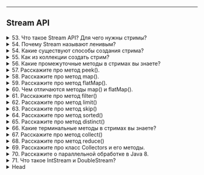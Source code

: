 
---
## Stream API



<details>
        <summary>53.  Что такое Stream API? Для чего нужны стримы?</summary>

## Что такое Stream API? Для чего нужны стримы?

`Stream API` в **Java** – это инструмент для удобной и эффективной обработки коллекций в функциональном стиле.

🔹 **Ключевые особенности**:
* Позволяет **фильтровать**, **сортировать**, **преобразовывать** и **агрегировать** данные.
* Поддерживает **цепочки операций** за счет разделения на промежуточные 
  (_возвращают новый `Stream`_) и терминальные (_возвращают результат_).
* **Не изменяет** исходные коллекции, а создает **новые**.
* Позволяет **использовать многопоточность** (`parallelStream()`).

🎯 **Зачем нужны стримы?**
* ✅ **Упрощают работу с коллекциями** – меньше кода, выше читаемость.
* ✅ **Улучшают производительность** – ленивые вычисления, потоковая обработка.
* ✅ **Делают код декларативным** – "`что делать`", а не "`как делать`".

Стримы делают код **чистым**, **лаконичным** и **эффективным**. 🚀

```text
***** из методички *****
Интерфейс java.util.Stream представляет собой последовательность элементов, над которой можно производить различные операции.
Операции над стримами бывают или промежуточными или терминальными. Терминальные операции возвращают результат определенного типа, а промежуточные операции возвращают тот же стрим. Таким образом вы можете строить цепочки из несколько операций над одним и тем же стримом.
Его задача - упростить работу с наборами данных, в частности, упростить операции фильтрации, сортировки и другие манипуляции с данными.
```
---
</details>




<details>
        <summary>54. Почему Stream называют ленивым?</summary>

## Почему Stream называют ленивым?

`Stream` называют **ленивым**, потому что промежуточные операции (`map()`, `filter()`, `sorted()` и т. д.) 
не выполняются сразу, а **откладываются** до вызова **терминального** метода 
(`forEach()`, `collect()`, `reduce()` и т. д.). Это позволяет Java выполнять операции эффективно, обрабатывая данные только по необходимости.

```text
***** из методички *****
Методы не будут выполняться пока не будет вызван терминальный метод
```
---
</details>



<details>
        <summary>54. Какие существуют способы создания стрима?</summary>

## Какие существуют способы создания стрима?

В **Java Stream API** существует несколько способов создания **стрима**:

🔹 **Базовые способы**:
* **Пустой стрим** → `Stream.empty()`
* **Из коллекции** (`List`, `Set`) → `list.stream()`
* **Из** `Map` → `map.entrySet().stream()`
* **Из массива** → `Arrays.stream(array)`
* **Из заданных элементов** → `Stream.of("1", "2", "3")`

🔹 **Из различных источников**:
* **Из** `BufferedReader` → `reader.lines()` (_поток строк_)
* **Из файловой системы** → `Files.list(path)`, `Files.walk(path)` (_директории/файлы_)
* **Из строки** → `"text".chars()` (`IntStream` _с кодами символов_)

🔹 **Динамическое создание**:
* **Генерация** (`Supplier`) → `Stream.generate(supplier)` (`бесконечный поток`)
* **Итерация** (`UnaryOperator`) → `Stream.iterate(seed, f)` (_последовательность значений_)
* **Диапазоны** (`IntStream`, `LongStream`) → `IntStream.range(1, 10)`, `rangeClosed(1, 10)`
* **Объединение стримов** → `Stream.concat(stream1, stream2)`

**Стрим** можно получить практически **из любого источника данных**. 🚀

```text
***** из методички *****
 Пустой стрим: Stream.empty()
 Стрим из List: list.stream()
 Стрим из Map: map.entrySet().stream()
 Стрим из массива: Arrays.stream(array)
 Стрим из указанных элементов: Stream.of("1", "2", "3")
-Можно получить из BufferedReader при помощи метода lines(), который вернет поток строк из потока символов.
-Из директории на диске при помощи методов Files.list() и Files.walk()
-Можно получить из строки методом chars(), будет IntStream с символами.
-Можно порождать динамически, генерировать при помощи supplier.
-Итерированием какой-то функции
-Можно получить диапазон чисел в виде стрима range и rangeClosed
-Конкатенацией других стримов

```
---
</details>



<details>
        <summary>55. Как из коллекции создать стрим?</summary>

## Как из коллекции создать стрим?

Любая коллекция (`List`, `Set`, `Queue`) поддерживает создание стрима с помощью метода `.stream()`.

📌 Пример:
```java
Collection<String> collection = Arrays.asList("a1", "a2", "a3");
Stream<String> stream = collection.stream();
```
🔹 Дополнительно:
* Параллельный стрим → `collection.parallelStream()` (_для многопоточной обработки_)
* Из `Map` → `map.entrySet().stream()` (_так как `Map` сам по себе **не является** `Collection`_)

```text
***** из методички *****
Collection<String> collection = Arrays.asList("a1", "a2", "a3");
Stream<String> streamFromCollection = collection.stream();
```
---
</details>



<details>
        <summary>56. Какие промежуточные методы в стримах вы знаете?</summary>

## Какие промежуточные методы в стримах вы знаете?

🔹 Основные промежуточные методы:   
✔ `filter(Predicate<T>)` – **фильтрует** элементы по условию.   
✔ `map(Function<T, R>)` – **преобразует** элементы (_например_, `String → Integer`).   
✔ `flatMap(Function<T, Stream<R>>)` – **превращает** элементы в стримы и объединяет их.   
✔ `limit(long n)` – **ограничивает** поток `n` первыми элементами.   
✔ `skip(long n)` – **пропускает** `n` первых элементов.   
✔ `distinct()` – убирает **дубликаты**.   
✔ `sorted(Comparator<T>)` – **сортирует** элементы (_по умолчанию – естественная сортировка_).   
✔ `peek(Consumer<T>)` – выполняет **действие** с элементами (_например, для логирования_).   
✔ `Stream.concat(Stream s1, Stream s2)` – **объединяет** два стрима.   

⚡ **Важно**: Все эти методы не изменяют исходную коллекцию, а создают новый поток данных.

```text
***** из методички *****
filter(boolean - Predicate)
map()
flatMap()
limit(n)
skip(n)
concat(Stream s1, Stream s2)
peek(someFunction)
distinct()
sorted()
```
---
</details>



<details>
        <summary>57. Расскажите про метод peek().</summary>

## Расскажите про метод peek().

`peek()` – это промежуточный метод стрима, который позволяет выполнить действие 
с каждым элементом **без изменения его структуры**.

**Отличие от `map()`**
* `map()` → **преобразует** элемент, возвращая **новый** объект.
* `peek()` → выполняет действие и возвращает **тот же самый объект**    
(_можно изменить его внутреннее состояние, но сам объект остается тем же_).

**Когда использовать `peek()`?**
* ✔ Для **отладки** и **логирования** (_можно посмотреть, как изменяются элементы в стриме_).
* ✔ Для **побочных** эффектов (_например, изменить состояние объекта перед следующим шагом обработки_).

💡 **Важно**: `peek()` выполняется **лениво**, как и все **промежуточные** операции. 
Он сработает **только при вызове терминального метода** (_например_, `collect()`).

⚠ **Не рекомендуется** использовать `peek()` вместо `forEach()`, 
если ваша цель – просто обработка элементов без дальнейших преобразований.


```text
***** из методички *****
Предполагается, что map() получает на вход один объект, а возвращает другой. Возможно, того же типа, но другой. peek() - это частный случай map(), который возвращает тот же самый объект, который получил на входе, возможно, с изменённым внутренним состоянием. Конечно, можно использовать для этого map(), но есть нюансы. Во-первых, peek() на одну строчку короче - не нужно писать return, Java и так знает, что нужно возвращать. Во-вторых, вы страхуетесь от ошибок - из peek() невозможно вернуть не тот объект, который пришёл на вход.
```
---
</details>



<details>
        <summary>58. Расскажите про метод map().</summary>

## Расскажите про метод map().

Метод `map()` – это **промежуточный** метод стрима, который **преобразует каждый элемент** 
по заданному правилу и возвращает **новый поток** с измененными значениями.

**Как работает?**
* Принимает **функцию-преобразователь** (`Function<T, R>`).
* Применяет её к **каждому** элементу стрима.
* Возвращает **новый стрим** с преобразованными элементами.

**Когда использовать?**
* ✔ Для **изменения формата** данных (_например, преобразование `String` в `Integer`_).
* ✔ Для **извлечения** вложенных данных из объектов (_например, получение имен из списка пользователей_).

💡 **Важно**: `map()` **не изменяет** сами объекты, а создает **новый стрим** с преобразованными значениями.   
Если требуется работать с вложенными коллекциями, вместо `map()` лучше использовать `flatMap()`.

```text
***** из методички *****
Метод map() заданным образом преобразует каждый элемент стрима, потом преобразует все объекты в итоговый стрим. 
```
---
</details>



<details>
        <summary>59. Расскажите про метод flatMap().</summary>

## Расскажите про метод `flatMap()`.

Метод `flatMap()` используется для **разворачивания вложенных структур** 
и объединения элементов из подстримов **в один общий** поток.

**Как работает?**   
* Принимает **функцию-преобразователь**, которая для **каждого** элемента возвращает **новый** стрим.   
* Затем **объединяет** (_разворачивает_) все полученные подстримы **в один итоговый** стрим.   

**Чем отличается от `map()`?**   
* `map()` – просто **преобразует** элементы (`1:1`).   
* `flatMap()` – **разворачивает** вложенные структуры, создавая **один общий** стрим (`1:N`).   

**Когда использовать?**   
* ✔ Когда элементы представляют коллекции или потоки и их нужно **объединить**.   
* ✔ Когда **из одного** элемента нужно создать **несколько** в итоговом стриме.   

💡 **Важно**: flatMap() не просто заменяет элементы, а разглаживает их в один поток, устраняя вложенность.   

```text
***** из методички *****
flatMap возвращает по стриму для каждого объекта в первоначальном стриме, а затем результирующие потоки объединяются в исходный стрим. (Похоже на map, но может создавать из одного элемента несколько)
```
---
</details>



<details>
        <summary>60. Чем отличаются методы map() и flatMap().</summary>

## Чем отличаются методы `map()` и `flatMap()`.

| Метод     | Описание                                                        | Возвращаемый результат                  |
|-----------|-----------------------------------------------------------------|-----------------------------------------|
| `map()`   | Преобразует каждый элемент **в один новый** объект.                 | Один элемент → один элемент (`1:1`).      |
| `flatMap()`| Преобразует каждый элемент **в поток объектов** и затем **объединяет все потоки** в один. | Один элемент → несколько элементов (`1:N`). |

 **Ключевые отличия:**   
✅ `map()` → используется для простых преобразований (например, String → Integer).  
✅ `flatMap()` → используется для работы с вложенными структурами (например, списки внутри списка).   

💡 **Простыми словами**:   
`map()` просто **меняет** элементы, а   
`flatMap()` разглаживает вложенные структуры **в один общий** поток.

```text
***** из методички *****
map для каждого объекта в стриме возвращает по 1 объекту, потом преобразует все объекты в итоговый стрим. flatMap возвращает по стриму для каждого объекта в первоначальном стриме, а затем результирующие потоки объединяются в исходный стрим.
```
---
</details>



<details>
        <summary>61. Расскажите про метод filter()</summary>

## Расскажите про метод filter()

Метод `filter()` используется для **фильтрации элементов** в потоке по заданному **условию**.

**Как работает?**   
* Принимает **предикат** (`Predicate<T>`) – функцию, которая проверяет элементы на `true` или `false`.
* Оставляет в стриме только те элементы, которые прошли проверку (`true`).
* Возвращает **новый** стрим с **отфильтрованными** элементами.

**Когда использовать?**   
* ✔ **Фильтрация данных** (_например, оставить только четные числа_).
* ✔ **Удаление** ненужных элементов (_например, исключить `null` или пустые строки_).

💡 **Важно**: `filter()` **не изменяет** сами элементы, а просто **отбирает** нужные.

```text
***** из методички *****
фильтрует стрим, возвращая только те элементы, что проходят по условию (Predicate)
Проверяет значение на “true” и “false”
```
---
</details>



<details>
        <summary>62. Расскажите про метод limit()</summary>

## Расскажите про метод limit()

Метод `limit(n)` используется для **ограничения количества элементов** в стриме.

**Как работает?**
* Возвращает **новый поток**, содержащий **не более** `n` элементов из исходного стрима.
* Если в потоке **меньше** `n` элементов, вернет **все доступные**.
* Остальные элементы **отбрасываются**.

**Когда использовать?**
* ✔ Для получения **первых** `n` элементов из потока.
* ✔ Для **оптимизации обработки данных** (_например, при работе с большими коллекциями_).

💡 Важно: `limit(n)` работает **лениво** и **останавливает** обработку 
после получения `n` элементов, что **повышает эффективность**.

```text
***** из методички *****
 limit(n) - возвращает новый поток, ограниченный n-результатами
```
---
</details>



<details>
        <summary>63. Расскажите про метод skip()</summary>

## Расскажите про метод skip()

Метод `skip(n)` используется для **пропуска первых** `n` элементов в потоке.

**Как работает?**
* Возвращает **новый поток**, **исключая первые** `n` элементов.
* Если в потоке **меньше** `n` элементов, вернется **пустой стрим**.

**Когда использовать?**
* ✔ Для **пропуска первых** `n` элементов (_например, при **постраничной** обработке данных – **пагинации**_).
* ✔ Для **отбрасывания заголовков** или **ненужных данных** в потоке.

💡 **Важно**: `skip(n)` **ленивый**, т.е. **не обрабатывает ненужные** элементы, 
а **сразу исключает** их, что **повышает производительность**.

```text
***** из методички *****
 skip(n) - возвращает новый поток, пропуская первые n элементов
```
---
</details>



<details>
        <summary>64. Расскажите про метод sorted()</summary>

##  Расскажите про метод `sorted()`

Метод `sorted()` используется для **сортировки** элементов в потоке.

**Как работает?**   
* `sorted()` → сортирует элементы естественным порядком (`Comparable`).
* `sorted(Comparator<T>)` → сортирует по заданному **компаратору**.

**Когда использовать?**
* ✔ Для сортировки чисел, строк и объектов.
* ✔ Для кастомной сортировки по нескольким критериям (например, сортировка списка по длине строки).

💡 **Важно**: `sorted()` **создает новый** поток, а **не изменяет исходный**. 
При работе с большими данными может быть затратным по ресурсам.

```text
***** из методички *****
 sorted() - возвращает отсортированный поток
```
---
</details>



<details>
        <summary>65. Расскажите про метод distinct()</summary>

## Расскажите про метод `distinct()`

Метод `distinct()` используется для **удаления дубликатов** в потоке.

**Как работает?**
* Возвращает **новый** поток, в котором **каждый элемент уникален**.
* **Сравнение** элементов выполняется с помощью `equals()`.

**Когда использовать?**
* ✔ Для **удаления повторяющихся элементов** в потоке.
* ✔ При **обработке списков с возможными дубликатами**.

💡 **Важно**: `distinct()` требует, чтобы элементы **корректно реализовывали** 
`equals()` и `hashCode()`, иначе дубликаты могут не удалиться.

```text
***** из методички ***** 
 distinct() - возвращает поток равнозначный исходному, но без дубликатов
```
---
</details>



<details>
        <summary>66. Какие терминальные методы в стримах вы знаете?</summary>

## Какие терминальные методы в стримах вы знаете?

**🔹 Основные терминальные методы:**

**📌 Обход элементов:**
* `forEach(Consumer)` – выполняет действие **для каждого** элемента.
* `forEachOrdered(Consumer)` – то же, но **сохраняет порядок** обработки.

**📌 Агрегатные операции:**
* `count()` – **количество** элементов в стриме.
* `max(Comparator)` / `min(Comparator)` – находят **максимум**/**минимум** (_возвращают_ `Optional`).

**📌 Поиск элементов:**
* `findAny()` – возвращает **случайный** элемент (`Optional`).
* `findFirst()` – возвращает **первый** элемент (`Optional`).

**📌 Проверка условий:**
* `anyMatch(Predicate)` – есть **хотя бы одно** совпадение? (`boolean`).
* `allMatch(Predicate)` – **все элементы** удовлетворяют условию? (`boolean`).
* `noneMatch(Predicate)` – **ни один** элемент не удовлетворяет? (`boolean`).

**📌 Сборка данных:**
* `collect(Collector)` – **собирает** элементы в **коллекцию**, **строку** или другую структуру.
* `reduce(BinaryOperator)` – сводит поток **к одному значению**, применяя бинарную операцию.
* `toArray()` – преобразует **в массив**.

**⚠️ Особенности:**
* ✅ Терминальный метод **завершает поток** – после него стрим становится **недоступным**.
* ✅ Методы поиска (`findFirst`, `findAny`, `max`, `min`) возвращают `Optional`, чтобы избежать `null`.

🔥 **Stream API** в **Java** – мощный инструмент для работы с данными! 🚀

```text
***** из методички *****
-forEach – принимает consumer, которому будут выведены элементы стрима. 
-forEachOrdered – как и forEach, но гарантирует порядок. 
-count() - подсчет всех значений
-max() - возвращает максимальный элемент
-min() - возвращает минимальный элемент
-findAny() - находится вхождение – сразу возвращает результат
-anyMatch() проверяет на наличие совпадения
-allMatch() – возвращает boolean
-noneMatch() – возвращает boolean 
-findFirst – возвращает первый элемент из стрима, возвращается OptionalInt
-collect – собирает элементы в новое хранилище
-reduce – результат применения бинарного оператора к каждой паре элементов стрима, пока не останется один элемент.
-toArray  - возвращет массив

Терминальный метод можно вызвать только один раз.
Все оконечные методы возвращают Optional - оболочка ответа
(этот специальный тип ввели чтобы не возвращать null)
```
---
</details>



<details>
        <summary>67. Расскажите про метод collect()</summary>

## Расскажите про метод `collect()`

`collect(Collector<T, A, R>)` – **терминальный** метод, который **преобразует** элементы стрима 
в удобную форму: **коллекцию**, **строку**, число и т. д.

**🔹 Что делает `collect()`?**   
📌 **Группирует**, **фильтрует**, **преобразует** данные.   
📌 Позволяет **собирать элементы** в коллекции (`List`, `Set`, `Map`).   
📌 **Объединяет элементы** в строку.   
📌 **Суммирует**, считает **среднее**, **объединяет** объекты.   

**🔹 Основные Collectors:**   
✅ `toList()` / `toSet()` / `toMap()` – сбор в коллекции.   
✅ `joining(delimiter)` – объединение элементов в строку.   
✅ `counting()` – подсчет элементов.   
✅ `summarizingInt`/`Double`/`Long()` – вычисление статистики.   
✅ `groupingBy(Function)` – группировка по критерию (ключ – значение).   
✅ `partitioningBy(Predicate)` – разделение на две группы по условию.   

⚡ `collect()` – универсальный инструмент для обработки данных в Java! 🚀

```text
***** из методички *****
Stream.collect () является одним из терминальных методов. Это позволяет выполнять изменяемые операции свертывания (переупаковка элементов в некоторые структуры данных и применение некоторой дополнительной логики, объединение их и т. Д.)
Преобразует стрим в коллекцию
```
---
</details>



<details>
        <summary>68. Расскажите про метод reduce()</summary>

## Расскажите про метод `reduce()`

`reduce()` – **терминальный** метод, выполняющий агрегирование элементов стрима 
и возвращающий **единый** результат.

**🔹 Что делает `reduce()`?**   
📌 **Объединяет** элементы с помощью **бинарной функции**.   
📌 Позволяет выполнять операции **сложения**, **умножения**, **поиска максимума/минимума** и другие.   
📌 Работает **без промежуточных коллекций**, сразу сворачивая поток в одно значение.   

**🔹 Три варианта `reduce()`:**   
✅ `reduce(BinaryOperator<T> accumulator)` – сворачивает элементы без начального значения (_возвращает_ `Optional<T>`).   
✅ `reduce(T identity, BinaryOperator<T> accumulator)` – использует начальное значение, возвращает `T`.   
✅ `reduce(U identity, BiFunction<U, T, U> accumulator, BinaryOperator<U> combiner)` – 
используется для параллельных потоков (_разделение и объединение_).   

⚡ `reduce()` – мощный инструмент для вычислений и обработки данных в **Java**! 🚀

---

🔹 Пример 1: Сумма всех чисел
```java
List<Integer> numbers = Arrays.asList(1, 2, 3, 4, 5);

int sum = numbers.stream()
        .reduce(0, (a, b) -> a + b); // Начальное значение 0

System.out.println(sum); // Вывод: 15
```
✅ Используется начальное значение (0), поэтому возвращается int.

---
🔹 Пример 2: Нахождение максимального значения
```java
List<Integer> numbers = Arrays.asList(3, 7, 2, 8, 5);

Optional<Integer> max = numbers.stream()
                               .reduce(Integer::max);

max.ifPresent(System.out::println); // Вывод: 8
```
✅ Без начального значения, результат в Optional<Integer>, чтобы избежать null.

---
🔹 Пример 3: Конкатенация строк
```java
List<String> words = Arrays.asList("Java", "Stream", "API");

String result = words.stream()
                     .reduce("", (a, b) -> a + " " + b);

System.out.println(result.trim()); // Вывод: "Java Stream API"
```
✅ Используется строка "" как начальное значение.

---
🔹 Пример 4: Произведение чисел (для параллельного стрима)
```java
List<Integer> numbers = Arrays.asList(2, 3, 4);

int product = numbers.parallelStream()
                     .reduce(1, (a, b) -> a * b, (a, b) -> a * b);

System.out.println(product); // Вывод: 24
```
✅ Третий параметр combiner нужен для параллельных вычислений.

---
🔹 Пример 5: Поиск максимального значения (для параллельного стрима)
```java
List<Integer> numbers = Arrays.asList(3, 7, 2, 8, 5);

Optional<Integer> max = numbers.parallelStream()
                               .reduce(Integer::max);

max.ifPresent(System.out::println); // Вывод: 8
```
✅ Без начального значения, результат в Optional<Integer>, чтобы избежать null.

---

```text
***** из методички *****
позволяет выполнять агрегатные функции и возвращать один результат.
-
Результат применения бинарного оператора к каждой паре элементов стрима, пока не останется один элемент.
Позволяет выполнять агрегатные функции на всей коллекцией и возвращать один результат
```
---
</details>



<details>
        <summary>69. Расскажите про класс Collectors и его методы.</summary>

## Расскажите про класс `Collectors` и его методы.

📌 `Collectors` – это утилитарный класс, предоставляющий готовые методы 
для сбора элементов стрима в **коллекции**, **строки**, **группировки** и **агрегации** данных.   
Используется вместе с `.collect()`.

**🔹 Основные методы `Collectors`**   
✔ `toList()` → **Собирает** элементы в `List<T>`   
✔ `toSet()` → **Собирает** элементы в `Set<T>`   
✔ `toMap(k, v)` → **Преобразует** в `Map<K, V>`   
✔ `joining()` → **Объединяет** строки (`String`)   
✔ `counting()` → **Считает** количество элементов   
✔ `summingInt()`, `summingDouble()` → **Сумма** чисел   
✔ `averagingInt()`, `averagingDouble()` → **Среднее** значение   
✔ `groupingBy()` → **Группировка** по ключу (`Map<K, List<V>>`)   
✔ `partitioningBy()` → **Разделение** по предикату (`Map<Boolean, List<T>>`)   
✔ `collectingAndThen()` → **Преобразует** результат сбора   

```text
***** из методички *****
Нужен для того, чтобы упаковывать стримы в коллекции:
toList() - преобразует поток в список — List<T>
toSet() - преобразует поток в список — Set<T>
toMap() - преобразует поток в список — Map<K, V>
Используются в методе collect().
```
---
</details>



<details>
        <summary>70. Расскажите о параллельной обработке в Java 8.</summary>

## Расскажите о параллельной обработке в `Java 8`.

📌 **Параллельные стримы** позволяют автоматически разделять обработку данных 
между **несколькими** потоками, используя **Fork/Join Framework** под капотом.

**🔹 Основные методы**
* ✔ `parallel()` → Преобразует обычный `Stream` в **параллельный**
* ✔ `sequential()` → Обратно превращает поток в **последовательный**
* ✔ `parallelStream()` → Создаёт **сразу параллельный стрим** из коллекции

💡 **Важно**: Если система **однопоточная**, параллельная обработка будет выполняться **как последовательная**.

🚀 Используется для **ускорения вычислений** при работе с **большими** объемами данных.

```text
***** из методички *****
Чтобы сделать обычный последовательный поток параллельным, надо вызвать у объекта Stream метод parallel(внутри потока). А обратный метод - sequential(). Кроме того, можно также использовать блокирующий метод parallelStream() интерфейса Collection для создания параллельного потока из коллекции. В то же время если рабочая машина не является многоядерной, то поток будет выполняться как последовательный.
Работает на фреймворке fork/join(под капотом).Кроме того, можно также использовать метод parallelStream() (над стримами потока) интерфейса Collection для создания параллельного потока из коллекции. - сразу создается параллельнй стрим
```
---
</details>



<details>
        <summary>71. Что такое IntStream и DoubleStream?</summary>

## Что такое IntStream и DoubleStream?

📌 **Специализированные стримы** для примитивов (`int`, `long`, `double`), 
так как **дженерики не поддерживают примитивные типы**.

🚀 Работают **быстрее** по сравнению со стримами обёрток (`Stream<Integer>`, `Stream<Double>`), 
избегая автоупаковки (_autoboxing_).

**🔹 Основные методы**   
* ✔ `sum()` → **сумма** всех элементов   
* ✔ `average()` → **среднее** значение (`OptionalDouble`)   
* ✔ `mapToObj()` → преобразует **примитивы** в **объекты**   

Используются для эффективной работы с числовыми данными в потоках.

```text
***** из методички *****
В Java 8 создание Stream-ов примитивов 
напрямую невозможно, из-за дженериков. 

Но разработчики сделали 3 Stream-а примитивов : 
IntStream, LongStream, DoubleStream. 

Работает быстрее, чем стрим с классами-обертками.

Поддерживают дополнительные терминальный методы 
sum(), average(), mapToObj()
```
---
</details>



<details>
        <summary>Head</summary>

```text
***** из методички *****
```
---
</details>

